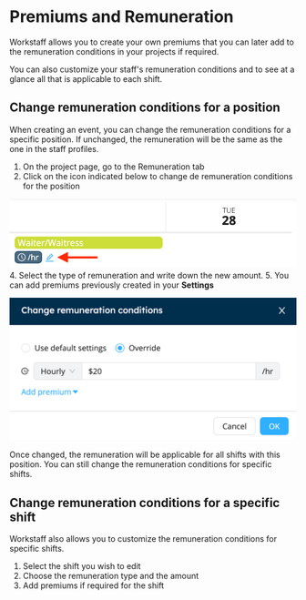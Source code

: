 

# Premiums and Remuneration

Workstaff allows you to create your own premiums that you can later add to the remuneration conditions in your projects if required.

You can also customize your staff's remuneration conditions and to see at a glance all that is applicable to each shift.

## Change remuneration conditions for a position
When creating an event, you can change the remuneration conditions for a specific position. If unchanged, the remuneration will be the same as the one in the staff profiles.
1. On the project page, go to the Remuneration tab
2. Click on the icon indicated below to change de remuneration conditions for the position

![position_remuneration.png](Images/position_remuneration.png)
4. Select the type of remuneration and write down the new amount. 
5. You can add premiums previously created in your **Settings**

![img_1.png](Images/img_1.png)

Once changed, the remuneration will be applicable for all shifts with this position. You can still change the remuneration conditions for specific shifts. 

## Change remuneration conditions for a specific shift
Workstaff also allows you to customize the remuneration conditions for specific shifts.

1. Select the shift you wish to edit
2. Choose the remuneration type and the amount
3. Add premiums if required for the shift